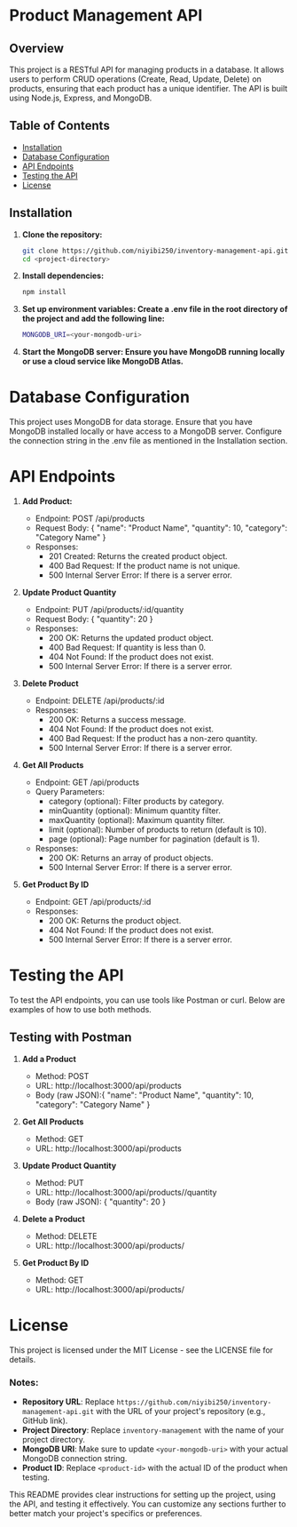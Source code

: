 # Product Management API

## Overview
This project is a RESTful API for managing products in a database. It allows users to perform CRUD operations (Create, Read, Update, Delete) on products, ensuring that each product has a unique identifier. The API is built using Node.js, Express, and MongoDB.

## Table of Contents
- [Installation](#installation)
- [Database Configuration](#database-configuration)
- [API Endpoints](#api-endpoints)
- [Testing the API](#testing-the-api)
- [License](#license)

## Installation

1. **Clone the repository:**
   ```bash
   git clone https://github.com/niyibi250/inventory-management-api.git
   cd <project-directory>
   ```

2. **Install dependencies:**
   ```bash
   npm install
   ```

3. **Set up environment variables: Create a .env file in the root directory of the project and add the following line:**
    ```bash 
    MONGODB_URI=<your-mongodb-uri>
    ```

4. **Start the MongoDB server: Ensure you have MongoDB running locally or use a cloud service like MongoDB Atlas.**
    

# Database Configuration

This project uses MongoDB for data storage. Ensure that you have MongoDB installed locally or have access to a MongoDB server. Configure the connection string in the .env file as mentioned in the Installation section.

# API Endpoints

1. **Add Product:**

   - Endpoint: POST /api/products
   - Request Body:
            {
           "name": "Product Name",
           "quantity": 10,
           "category": "Category Name"
            }
   - Responses:
       - 201 Created: Returns the created product object.
       - 400 Bad Request: If the product name is not unique.
       - 500 Internal Server Error: If there is a server error.
2. **Update Product Quantity**

   - Endpoint: PUT /api/products/:id/quantity
   - Request Body:
          {
            "quantity": 20
          }
   - Responses:
      - 200 OK: Returns the updated product object.
      - 400 Bad Request: If quantity is less than 0.
      - 404 Not Found: If the product does not exist.
      - 500 Internal Server Error: If there is a server error.

3. **Delete Product**

   - Endpoint: DELETE /api/products/:id
   - Responses:
      - 200 OK: Returns a success message.
      - 404 Not Found: If the product does not exist.
      - 400 Bad Request: If the product has a non-zero quantity.
      - 500 Internal Server Error: If there is a server error.

4. **Get All Products**

   - Endpoint: GET /api/products
   - Query Parameters:
      - category (optional): Filter products by category.
      - minQuantity (optional): Minimum quantity filter.
      - maxQuantity (optional): Maximum quantity filter.
      - limit (optional): Number of products to return (default is 10).
      - page (optional): Page number for pagination (default is 1).
   - Responses:
      - 200 OK: Returns an array of product objects.
      - 500 Internal Server Error: If there is a server error.

5. **Get Product By ID**

   - Endpoint: GET /api/products/:id
   - Responses:
      - 200 OK: Returns the product object.
      - 404 Not Found: If the product does not exist.
      - 500 Internal Server Error: If there is a server error.


# Testing the API
To test the API endpoints, you can use tools like Postman or curl. Below are examples of how to use both methods.
## Testing with Postman

1. **Add a Product**
   - Method: POST
   - URL: http://localhost:3000/api/products
   - Body (raw JSON):{
  "name": "Product Name",
  "quantity": 10,
  "category": "Category Name"
}

2. **Get All Products**
   - Method: GET
   - URL: http://localhost:3000/api/products

3. **Update Product Quantity**
   - Method: PUT
   - URL: http://localhost:3000/api/products/<product-id>/quantity
   - Body (raw JSON): {
  "quantity": 20
}

4. **Delete a Product**
   - Method: DELETE
   - URL: http://localhost:3000/api/products/<product-id>

5. **Get Product By ID**
   - Method: GET
   - URL: http://localhost:3000/api/products/<product-id>


# License
This project is licensed under the MIT License - see the LICENSE file for details.


### Notes:
- **Repository URL**: Replace `https://github.com/niyibi250/inventory-management-api.git` with the URL of your project's repository (e.g., GitHub link).
- **Project Directory**: Replace `inventory-management` with the name of your project directory.
- **MongoDB URI**: Make sure to update `<your-mongodb-uri>` with your actual MongoDB connection string.
- **Product ID**: Replace `<product-id>` with the actual ID of the product when testing.

This README provides clear instructions for setting up the project, using the API, and testing it effectively. You can customize any sections further to better match your project's specifics or preferences.

         
